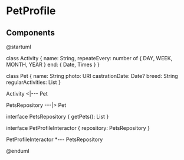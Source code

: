 # PetProfile

## Components

@startuml

class Activity {
    name: String,
    repeateEvery: number of { DAY, WEEK, MONTH, YEAR }
    end: { Date, Times }
}

class Pet {
    name: String
    photo: URI
    castrationDate: Date?
    breed: String
    regularActivities: List<Activity>
}

Activity <|--- Pet

PetsRepository ---|> Pet

interface PetsRepository {
    getPets(): List<Pet>
}

interface PetProfileInteractor {
    repository: PetsRepository
}

PetProfileInteractor *--- PetsRepository

@enduml
